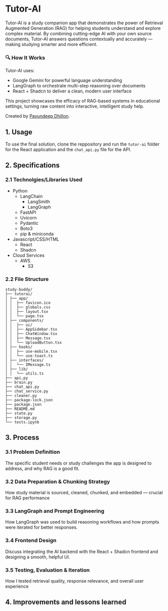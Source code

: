 # Tutor-AI

Tutor-AI is a study companion app that demonstrates the power of Retrieval Augmented Generation (RAG) for helping students understand and explore complex material. By combining cutting-edge AI with your own source documents, Tutor-AI answers questions contextually and accurately — making studying smarter and more efficient.

### 🔍 How It Works
Tutor-AI uses:
- Google Gemini for powerful language understanding
- LangGraph to orchestrate multi-step reasoning over documents
- React + Shadcn to deliver a clean, modern user interface
  
This project showcases the efficacy of RAG-based systems in educational settings, turning raw content into interactive, intelligent study help.

Created by [Pavundeep Dhillon](https://www.linkedin.com/in/pavundeep-dhillon-86a505138/).

## 1. Usage
To use the final solution, clone the reppository and run the ```tutor-ai``` folder for the React application and the ```chat_api.py``` file for the API.

## 2. Specifications

### 2.1 Technolgies/Libraries Used

- Python
  - LangChain
    - LangSmith
    - LangGraph
  - FastAPI
  - Uvicorn
  - Pydantic
  - Boto3
  - pip & miniconda
- Javascript/CSS/HTML
  - React
  - Shadcn
- Cloud Services
  - AWS
    - S3

### 2.2 File Structure
```
study-buddy/
├── tutorai/
│ ├── app/
│ │  ├── favicon.ico
│ │  ├── globals.css
│ │  ├── layout.tsx
│ │  └── page.tsx
│ ├── components/
│ │  ├── ui/
│ │  ├── AppSidebar.tsx
│ │  ├── ChatWindow.tsx
│ │  ├── Message.tsx
│ │  └── UploadButton.tsx
│ ├── hooks/
│ │  ├── use-mobile.tsx
│ │  └── use-toast.ts
│ ├── interfaces/
│ │  └── IMessage.ts
│ ├── lib/
│ │  └── utils.ts
├── api.py
├── brain.py
├── chat_api.py
├── chat_service.py
├── cleaner.py
├── package-lock.json
├── package.json
├── README.md
├── state.py
├── storage.py
└── tests.ipynb 
```

## 3. Process
### 3.1 Problem Definition
The specific student needs or study challenges the app is designed to address, and why RAG is a good fit.

### 3.2 Data Preparation & Chunking Strategy
How study material is sourced, cleaned, chunked, and embedded — crucial for RAG performance

### 3.3 LangGraph and Prompt Engineering
How LangGraph was used to build reasoning workflows and how prompts were iterated for better responses.

### 3.4 Frontend Design
Discuss integrating the AI backend with the React + Shadcn frontend and designing a smooth, helpful UI.

### 3.5 Testing, Evaluation & Iteration
How I tested retrieval quality, response relevance, and overall user experience

## 4. Improvements and lessons learned
